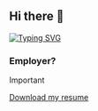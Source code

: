 ## Hi there 👋

<a href="https://git.io/typing-svg"><img src="https://readme-typing-svg.herokuapp.com?font=Fira+Code&pause=1000&color=000000&width=435&lines=This+is+Sameer+Mohamed" alt="Typing SVG" /></a>

### Employer?
> [!IMPORTANT]  
> <a href="[https://drive.google.com/drive/folders/1hJGhQTtzDUzMqRtoIQUx7QTLtCN726ZK?usp=sharing](https://sameer3108.github.io/images/resume.pdf)" download>Download my resume</a>



<!--
**sameer3108/sameer3108** is a ✨ _special_ ✨ repository because its `README.md` (this file) appears on your GitHub profile.

Here are some ideas to get you started:

- 🔭 I’m currently working on ...
- 🌱 I’m currently learning ...
- 👯 I’m looking to collaborate on ...
- 🤔 I’m looking for help with ...
- 💬 Ask me about ...
- 📫 How to reach me: ...
- 😄 Pronouns: ...
- ⚡ Fun fact: ...
-->
